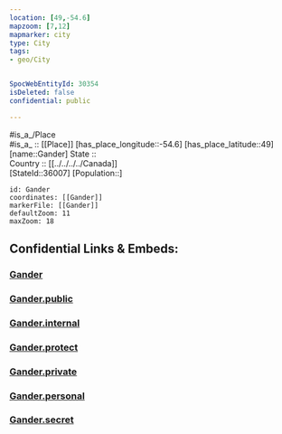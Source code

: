 ```yaml
---
location: [49,-54.6] 
mapzoom: [7,12] 
mapmarker: city 
type: City
tags:
- geo/City


SpocWebEntityId: 30354
isDeleted: false
confidential: public

---
```

#is_a_/Place  
#is_a_ :: [[Place]] 
[has_place_longitude::-54.6] 
[has_place_latitude::49] 
[name::Gander] 
State ::  
Country :: [[../../../../Canada]]  
[StateId::36007] 
[Population::] 



```leaflet
id: Gander
coordinates: [[Gander]] 
markerFile: [[Gander]] 
defaultZoom: 11 
maxZoom: 18
```


## Confidential Links & Embeds: 

### [Gander](/_Standards/Earth/Continent/America~North/Canada/provinces~Canada/Newfoundland-Labrador/City/Gander.md) 

### [Gander.public](/_public/Earth/Continent/America~North/Canada/provinces~Canada/Newfoundland-Labrador/City/Gander.public.md) 

### [Gander.internal](/_internal/Earth/Continent/America~North/Canada/provinces~Canada/Newfoundland-Labrador/City/Gander.internal.md) 

### [Gander.protect](/_protect/Earth/Continent/America~North/Canada/provinces~Canada/Newfoundland-Labrador/City/Gander.protect.md) 

### [Gander.private](/_private/Earth/Continent/America~North/Canada/provinces~Canada/Newfoundland-Labrador/City/Gander.private.md) 

### [Gander.personal](/_personal/Earth/Continent/America~North/Canada/provinces~Canada/Newfoundland-Labrador/City/Gander.personal.md) 

### [Gander.secret](/_secret/Earth/Continent/America~North/Canada/provinces~Canada/Newfoundland-Labrador/City/Gander.secret.md)


